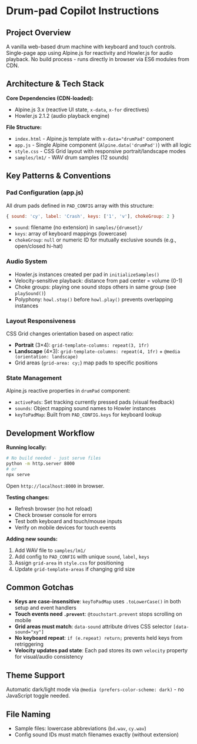 # Drum-pad Copilot Instructions

## Project Overview
A vanilla web-based drum machine with keyboard and touch controls. Single-page app using Alpine.js for reactivity and Howler.js for audio playback. No build process - runs directly in browser via ES6 modules from CDN.

## Architecture & Tech Stack

**Core Dependencies (CDN-loaded):**
- Alpine.js 3.x (reactive UI state, `x-data`, `x-for` directives)
- Howler.js 2.1.2 (audio playback engine)

**File Structure:**
- `index.html` - Alpine.js template with `x-data="drumPad"` component
- `app.js` - Single Alpine component (`Alpine.data('drumPad')`) with all logic
- `style.css` - CSS Grid layout with responsive portrait/landscape modes
- `samples/lm1/` - WAV drum samples (12 sounds)

## Key Patterns & Conventions

### Pad Configuration (app.js)
All drum pads defined in `PAD_CONFIG` array with this structure:
```javascript
{ sound: 'cy', label: 'Crash', keys: ['1', 'v'], chokeGroup: 2 }
```
- `sound`: filename (no extension) in `samples/{drumset}/`
- `keys`: array of keyboard mappings (lowercase)
- `chokeGroup`: `null` or numeric ID for mutually exclusive sounds (e.g., open/closed hi-hat)

### Audio System
- Howler.js instances created per pad in `initializeSamples()`
- Velocity-sensitive playback: distance from pad center = volume (0-1)
- Choke groups: playing one sound stops others in same group (see `playSound()`)
- Polyphony: `howl.stop()` before `howl.play()` prevents overlapping instances

### Layout Responsiveness
CSS Grid changes orientation based on aspect ratio:
- **Portrait** (3×4): `grid-template-columns: repeat(3, 1fr)`
- **Landscape** (4×3): `grid-template-columns: repeat(4, 1fr)` + `@media (orientation: landscape)`
- Grid areas (`grid-area: cy;`) map pads to specific positions

### State Management
Alpine.js reactive properties in `drumPad` component:
- `activePads`: Set tracking currently pressed pads (visual feedback)
- `sounds`: Object mapping sound names to Howler instances
- `keyToPadMap`: Built from `PAD_CONFIG.keys` for keyboard lookup

## Development Workflow

**Running locally:**
```bash
# No build needed - just serve files
python -m http.server 8000
# or
npx serve
```
Open `http://localhost:8000` in browser.

**Testing changes:**
- Refresh browser (no hot reload)
- Check browser console for errors
- Test both keyboard and touch/mouse inputs
- Verify on mobile devices for touch events

**Adding new sounds:**
1. Add WAV file to `samples/lm1/`
2. Add config to `PAD_CONFIG` with unique `sound`, `label`, `keys`
3. Assign `grid-area` in `style.css` for positioning
4. Update `grid-template-areas` if changing grid size

## Common Gotchas

- **Keys are case-insensitive**: `keyToPadMap` uses `.toLowerCase()` in both setup and event handlers
- **Touch events need `.prevent`**: `@touchstart.prevent` stops scrolling on mobile
- **Grid areas must match**: `data-sound` attribute drives CSS selector `[data-sound="xy"]`
- **No keyboard repeat**: `if (e.repeat) return;` prevents held keys from retriggering
- **Velocity updates pad state**: Each pad stores its own `velocity` property for visual/audio consistency

## Theme Support
Automatic dark/light mode via `@media (prefers-color-scheme: dark)` - no JavaScript toggle needed.

## File Naming
- Sample files: lowercase abbreviations (`bd.wav`, `cy.wav`)
- Config sound IDs must match filenames exactly (without extension)
